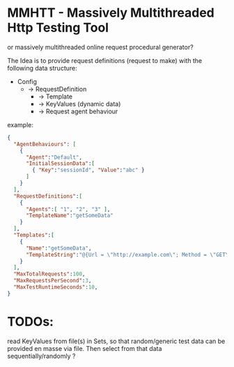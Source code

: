 # MMHTT - Massively Multithreaded Http Testing Tool

or massively multithreaded online request procedural generator? 

The Idea is to provide request definitions (request to make) with the following data structure:

* Config 
  * -> RequestDefinition
    * -> Template
    * -> KeyValues (dynamic data) 
    * -> Request agent behaviour

example: 
```json
{
  "AgentBehaviours": [
    {
      "Agent":"Default",
      "InitialSessionData":[
        { "Key":"sessionId", "Value":"abc" }
      ]
    }
  ],
  "RequestDefinitions":[
    {
      "Agents":[ "1", "2", "3" ],
      "TemplateName":"getSomeData"
    }
  ],
  "Templates":[
    {
      "Name":"getSomeData",
      "TemplateString":"@{Url = \"http://example.com\"; Method = \"GET\"; }"
    }
  ],
  "MaxTotalRequests":100,
  "MaxRequestsPerSecond":3,
  "MaxTestRuntimeSeconds":10,
}
```

# TODOs:
read KeyValues from file(s) in Sets, so that random/generic test data can be provided en masse via file.
Then select from that data sequentially/randomly ? 
